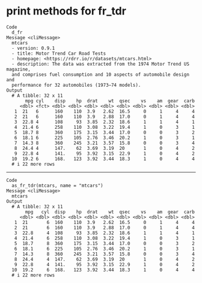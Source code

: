 # print methods for fr_tdr

    Code
      d_fr
    Message <cliMessage>
      mtcars
      - version: 0.9.1
      - title: Motor Trend Car Road Tests
      - homepage: <https://rdrr.io/r/datasets/mtcars.html>
      - description: The data was extracted from the 1974 Motor Trend US magazine,
      and comprises fuel consumption and 10 aspects of automobile design and
      performance for 32 automobiles (1973–74 models).
    Output
      # A tibble: 32 x 11
           mpg cyl    disp    hp  drat    wt  qsec    vs    am  gear  carb
         <dbl> <fct> <dbl> <dbl> <dbl> <dbl> <dbl> <dbl> <dbl> <dbl> <dbl>
       1  21   6      160    110  3.9   2.62  16.5     0     1     4     4
       2  21   6      160    110  3.9   2.88  17.0     0     1     4     4
       3  22.8 4      108     93  3.85  2.32  18.6     1     1     4     1
       4  21.4 6      258    110  3.08  3.22  19.4     1     0     3     1
       5  18.7 8      360    175  3.15  3.44  17.0     0     0     3     2
       6  18.1 6      225    105  2.76  3.46  20.2     1     0     3     1
       7  14.3 8      360    245  3.21  3.57  15.8     0     0     3     4
       8  24.4 4      147.    62  3.69  3.19  20       1     0     4     2
       9  22.8 4      141.    95  3.92  3.15  22.9     1     0     4     2
      10  19.2 6      168.   123  3.92  3.44  18.3     1     0     4     4
      # i 22 more rows

---

    Code
      as_fr_tdr(mtcars, name = "mtcars")
    Message <cliMessage>
      mtcars
    Output
      # A tibble: 32 x 11
           mpg   cyl  disp    hp  drat    wt  qsec    vs    am  gear  carb
         <dbl> <dbl> <dbl> <dbl> <dbl> <dbl> <dbl> <dbl> <dbl> <dbl> <dbl>
       1  21       6  160    110  3.9   2.62  16.5     0     1     4     4
       2  21       6  160    110  3.9   2.88  17.0     0     1     4     4
       3  22.8     4  108     93  3.85  2.32  18.6     1     1     4     1
       4  21.4     6  258    110  3.08  3.22  19.4     1     0     3     1
       5  18.7     8  360    175  3.15  3.44  17.0     0     0     3     2
       6  18.1     6  225    105  2.76  3.46  20.2     1     0     3     1
       7  14.3     8  360    245  3.21  3.57  15.8     0     0     3     4
       8  24.4     4  147.    62  3.69  3.19  20       1     0     4     2
       9  22.8     4  141.    95  3.92  3.15  22.9     1     0     4     2
      10  19.2     6  168.   123  3.92  3.44  18.3     1     0     4     4
      # i 22 more rows

